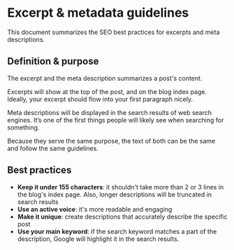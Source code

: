 # Excerpt & metadata guidelines

This document summarizes the SEO best practices for excerpts and meta descriptions.

## Definition & purpose

The excerpt and the meta description summarizes a post's content.

Excerpts will show at the top of the post, and on the blog index page. Ideally, your excerpt should flow into your first paragraph nicely.

Meta descriptions will be displayed in the search results of web search engines. It’s one of the first things people will likely see when searching for something.

Because they serve the same purpose, the text of both can be the same and follow the same guidelines.


## Best practices
- **Keep it under 155 characters**: it shouldn't take more than 2 or 3 lines in the blog's index page. Also, longer descriptions will be truncated in search results
- **Use an active voice**: it's more readable and engaging
- **Make it unique**: create descriptions that accurately describe the specific post
- **Use your main keyword**: if the search keyword matches a part of the description, Google will highlight it in the search results.
